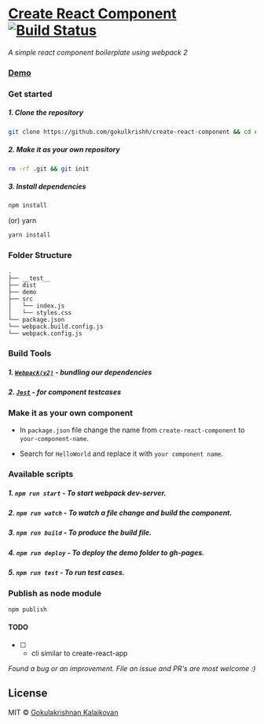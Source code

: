 # [Create React Component](https://gokulkrishh.github.io/create-react-component/) [![Build Status](https://travis-ci.org/gokulkrishh/create-react-component.svg?branch=master)](https://travis-ci.org/gokulkrishh/create-react-component)

*A simple react component boilerplate using webpack 2*

### [Demo](https://gokulkrishh.github.io/create-react-component/)

### Get started

##### 1. Clone the repository

```bash
git clone https://github.com/gokulkrishh/create-react-component && cd create-react-component
```

##### 2. Make it as your own repository

```bash 
rm -rf .git && git init
```

##### 3. Install dependencies

```bash
npm install
```

(or) yarn

```bash
yarn install
```

### Folder Structure

```
.
├── __test__
├── dist
├── demo
├── src
│   └── index.js
│   └── styles.css
└── package.json
└── webpack.build.config.js
└── webpack.config.js
```

### Build Tools

##### 1. [`Webpack(v2)`](https://webpack.js.org/) - bundling our dependencies

##### 2. [`Jest`](https://facebook.github.io/jest/docs/tutorial-react.html)        - for component testcases

### Make it as your own component

- In `package.json` file change the name from `create-react-component` to `your-component-name`.

- Search for `HelloWorld` and replace it with `your component name`.

### Available scripts

##### 1. `npm run start`  - To start webpack dev-server.

##### 2. `npm run watch`  - To watch a file change and build the component.

##### 3. `npm run build`  - To produce the build file.

##### 4. `npm run deploy` - To deploy the demo folder to gh-pages.

##### 5. `npm run test`   - To run test cases.


### Publish as node module

```bash 
npm publish
```

#### TODO 

- [ ] - cli similar to create-react-app


*Found a bug or an improvement. File an issue and PR's are most welcome :)*

## License

MIT © [Gokulakrishnan Kalaikovan](https://github.com/gokulkrishh)
